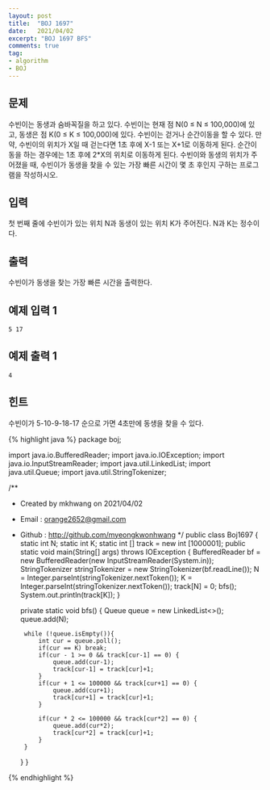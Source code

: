 ```yaml
---
layout: post 
title:  "BOJ 1697"
date:   2021/04/02 
excerpt: "BOJ 1697 BFS"
comments: true 
tag:
- algorithm
- BOJ
---
```


## 문제
수빈이는 동생과 숨바꼭질을 하고 있다. 수빈이는 현재 점 N(0 ≤ N ≤ 100,000)에 있고, 동생은 점 K(0 ≤ K ≤ 100,000)에 있다. 수빈이는 걷거나 순간이동을 할 수 있다. 만약, 수빈이의 위치가 X일 때 걷는다면 1초 후에 X-1 또는 X+1로 이동하게 된다. 순간이동을 하는 경우에는 1초 후에 2*X의 위치로 이동하게 된다.
수빈이와 동생의 위치가 주어졌을 때, 수빈이가 동생을 찾을 수 있는 가장 빠른 시간이 몇 초 후인지 구하는 프로그램을 작성하시오.

## 입력
첫 번째 줄에 수빈이가 있는 위치 N과 동생이 있는 위치 K가 주어진다. N과 K는 정수이다.

## 출력
수빈이가 동생을 찾는 가장 빠른 시간을 출력한다.

## 예제 입력 1
~~~ 
5 17
~~~
## 예제 출력 1
~~~
4
~~~
## 힌트
수빈이가 5-10-9-18-17 순으로 가면 4초만에 동생을 찾을 수 있다.

{% highlight java %}
package boj;

import java.io.BufferedReader;
import java.io.IOException;
import java.io.InputStreamReader;
import java.util.LinkedList;
import java.util.Queue;
import java.util.StringTokenizer;

/**
 * Created by mkhwang on 2021/04/02
 * Email : orange2652@gmail.com
 * Github : http://github.com/myeongkwonhwang
 */
public class Boj1697 {
    static int N;
    static int K;
    static int [] track = new int [1000001];
    public static void main(String[] args) throws IOException {
        BufferedReader bf = new BufferedReader(new InputStreamReader(System.in));
        StringTokenizer stringTokenizer = new StringTokenizer(bf.readLine());
        N = Integer.parseInt(stringTokenizer.nextToken());
        K = Integer.parseInt(stringTokenizer.nextToken());
        track[N] = 0;
        bfs();
        System.out.println(track[K]);
    }

    private static void bfs() {
        Queue<Integer> queue = new LinkedList<>();
        queue.add(N);

        while (!queue.isEmpty()){
            int cur = queue.poll();
            if(cur == K) break;
            if(cur - 1 >= 0 && track[cur-1] == 0) {
                queue.add(cur-1);
                track[cur-1] = track[cur]+1;
            }
            if(cur + 1 <= 100000 && track[cur+1] == 0) {
                queue.add(cur+1);
                track[cur+1] = track[cur]+1;
            }

            if(cur * 2 <= 100000 && track[cur*2] == 0) {
                queue.add(cur*2);
                track[cur*2] = track[cur]+1;
            }
        }
    }
}

{% endhighlight %} 

